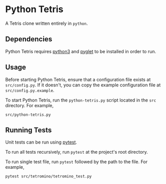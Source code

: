 # Python Tetris
A Tetris clone written entirely in `python`.

## Dependencies
Python Tetris requires [python3](https://www.python.org/download/releases/3.0/) and [pyglet](https://bitbucket.org/pyglet/pyglet/wiki/Home) to be installed in order to run.

## Usage
Before starting Python Tetris, ensure that a configuration file exists at `src/config.py`.
If it doesn't, you can copy the example configuration file at `src/config.py.example`.

To start Python Tetris, run the `python-tetris.py` script located in the `src` directory.
For example,

    src/python-tetris.py


## Running Tests
Unit tests can be run using [pytest](https://docs.pytest.org/en/latest/).

To run all tests recursively, run `pytest` at the project's root directory.

To run single test file, run `pytest` followed by the path to the file. For example,

    pytest src/tetromino/tetromino_test.py
